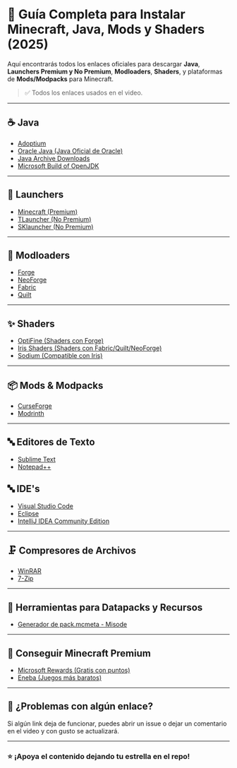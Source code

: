 # 🧱 Guía Completa para Instalar Minecraft, Java, Mods y Shaders (2025)

Aquí encontrarás todos los enlaces oficiales para descargar **Java**, **Launchers Premium y No Premium**, **Modloaders**, **Shaders**, y plataformas de **Mods/Modpacks** para Minecraft.

> ✅ Todos los enlaces usados en el video.  

---

## ☕ Java

- [Adoptium](https://adoptium.net/es/temurin/archive/)
- [Oracle Java (Java Oficial de Oracle)](https://www.oracle.com/mx/java/technologies/downloads/)
- [Java Archive Downloads](https://www.oracle.com/mx/java/technologies/javase/javase8u211-later-archive-downloads.html)
- [Microsoft Build of OpenJDK](https://learn.microsoft.com/es-es/java/openjdk/download)
---

## 🧨 Launchers

- [Minecraft (Premium)](https://www.minecraft.net/es-es/download)
- [TLauncher (No Premium)](https://tlauncher.org)
- [SKlauncher (No Premium)](https://skmedix.pl/)

---

## 🔧 Modloaders

- [Forge](https://files.minecraftforge.net)
- [NeoForge](https://projects.neoforged.net/neoforged/neoforge)
- [Fabric](https://fabricmc.net/)
- [Quilt](https://quiltmc.org/en/install/client/)

---

## ✨ Shaders

- [OptiFine (Shaders con Forge)](https://optifine.net/downloads)
- [Iris Shaders (Shaders con Fabric/Quilt/NeoForge)](https://www.irisshaders.dev/)
- [Sodium (Compatible con Iris)](https://modrinth.com/mod/sodium)

---

## 📦 Mods & Modpacks

- [CurseForge](https://www.curseforge.com/minecraft)
- [Modrinth](https://modrinth.com)

---
## 🔤 Editores de Texto

- [Sublime Text](https://www.sublimetext.com/)
- [Notepad++](https://notepad-plus-plus.org/downloads/)

## 🔤 IDE's

- [Visual Studio Code](https://code.visualstudio.com/)
- [Eclipse](https://www.eclipse.org/downloads/packages/release)
- [IntelliJ IDEA Community Edition](https://www.jetbrains.com/idea/download///?section=windows)

---

## 🗜️ Compresores de Archivos

- [WinRAR](https://winrar.es/descargas)
- [7-Zip](https://www.7-zip.org/)

---

## 🧰 Herramientas para Datapacks y Recursos

- [Generador de pack.mcmeta - Misode](https://misode.github.io/pack-mcmeta/#)

---

## 🎁 Conseguir Minecraft Premium

- [Microsoft Rewards (Gratis con puntos)](https://rewards.microsoft.com)
- [Eneba (Juegos más baratos)](https://eneba.com)

---

## 📝 ¿Problemas con algún enlace?

Si algún link deja de funcionar, puedes abrir un issue o dejar un comentario en el video y con gusto se actualizará.

---

### ⭐ ¡Apoya el contenido dejando tu estrella en el repo!
